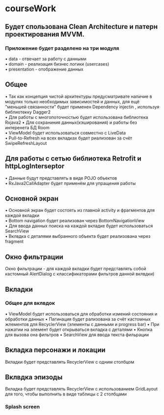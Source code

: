 # courseWork
## Будет спользована Clean Architecture и патерн проектирования MVVM.   
 ### Приложение будет разделено на три модуля
 • data - отвечает за работу с данными    
 • domain - реализация бизнес логики (usercases)   
 • presentation - отображение данных   
 
 ## Общее
• Так как концепция чистой архитектуры предусматривате наличие в модулях   только необходимых зависимостей и данных, для ещё "меньшей связанности" будет применен Dependency injectin 
 , используя библиотекку Dagger2   
• Для работы с многопоточностью будет использована библиотека Rxjava2
• Для сохраниния данных(кэширования) и работы без интеренета БД Room   
• ViewModel будет использоваться совместно с LiveData   
• Pull-to-Refresh на всех вкладках будет риализован за счёт SwipeRefreshLayout   

## Для работы с сетью библиотека Retrofit и httpLogInterseptor   
• Данные будут представлять в виде POJO объектов     
• RxJava2CallAdapter будет применём для упращения работы   

## Основной экран
• Основной экран будет состоять из главной activity и фрагментов для каждой вкладки   
• Bottom navigation будет реализован через BottomNavigationView   
• Для ввода данных поиска на каждой вкладке будет использоваться SearchView   
• Вклвдка с деталями выбранного объекта будет реализована через fragment

## Окно фильтрации 
Окно фильтрации - для каждой вкладки будет представлять собой кастомный AlertDialog с классификаторами фильтров данной вклвдки)

## Вкладки  
 ### Общее для вклвдок
• ViewModel будет использоваться для обработки измений состояния и обработки данных
• Пагинация будет рализована за счёт кастомных жлементов для RecyclerView (элементы с данными и progress bar)
• При нажатии на элемент будет открываться вкладка с деталями 
• Кнопка для вызова она фильтров
• SearchView для ввода текста фильрации
## Вкладка персонажи и локации
Вкладки будет представлять RecyclerView с одним столбцом
## Вклвдка эпизоды
Вкладка будет представлять RecyclerView с использованием GridLayout для того, чтобы выполнить в виде таблицы с 2 столбцами

### Splash screen
